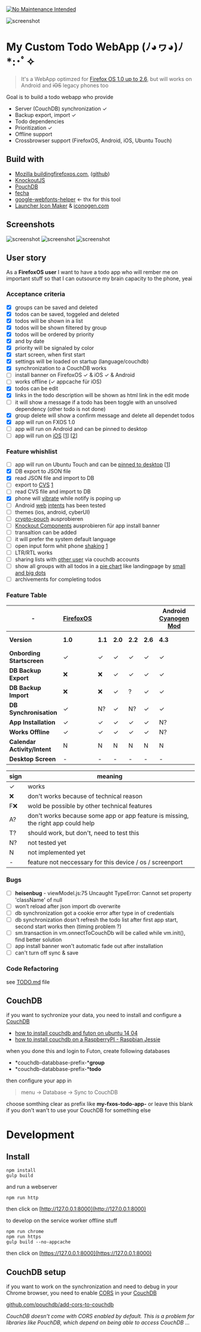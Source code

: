 [![No Maintenance Intended](http://unmaintained.tech/badge.svg)](http://unmaintained.tech/)

![screenshot](_assets/just-do-it.jpg)

# My Custom Todo WebApp (ﾉ◕ヮ◕)ﾉ*:･ﾟ✧

> It's a WebApp optimzed for [Firefox OS 1.0 up to 2.6](https://www.mozilla.org/de/firefox/os/), but will works on Android and <strike>iOS</strike> legacy phones too

Goal is to build a todo webapp who provide 

* Server (CouchDB) synchronization ✓
* Backup export, import ✓
* Todo dependencies 
* Prioritization ✓
* Offline support
* Crossbrowser support (FirefoxOS, Android, iOS, Ubuntu Touch)

## Build with 

 * [Mozilla buildingfirefoxos.com](http://buildingfirefoxos.com), ([github](https://github.com/buildingfirefoxos/Building-Blocks))
 * [KnockoutJS](http://knockoutjs.com)
 * [PouchDB](https://pouchdb.com)
 * [fecha](https://github.com/taylorhakes/fecha)
 * [google-webfonts-helper](https://google-webfonts-helper.herokuapp.com/fonts) <- thx for this tool
 * [Launcher Icon Maker](https://appmaker.merq.org/tools) & [iconogen.com](http://iconogen.com)

## Screenshots

![screenshot](_assets/screenshot1.png)
![screenshot](_assets/screenshot2.png)
![screenshot](_assets/screenshot.png)
## User story

As a **FirefoxOS user** I want to have a todo app who will rember me on important stuff
so that I can outsource my brain capacity to the phone, yeai

### Acceptance criteria

- [x] groups can be saved and deleted
- [x] todos can be saved, toggeled and deleted
- [x] todos will be shown in a list
- [x] todos will be shown filtered by group
- [x] todos will be ordered by priority
- [x] and by date
- [x] priority will be signaled by color
- [x] start screen, when first start
- [x] settings will be loaded on startup (language/couchdb)
- [x] synchronization to a CouchDB works
- [ ] install banner on FirefoxOS ✓ & iOS ✓ & Android
- [ ] works offline (✓ appcache für iOS)
- [x] todos can be edit
- [x] links in the todo description will be shown as html link in the edit mode
- [ ] it will show a message if a todo has been toggle with an unsolved dependency (other todo is not done)
- [x] group delete will show a confirm message and delete all dependet todos 
- [x] app will run on FXOS 1.0
- [ ] app will run on Android and can be pinned to desktop
- [ ] app will run on [iOS](http://stackoverflow.com/questions/17306806/how-can-you-give-your-mobile-web-app-an-install-screen) [[1](https://developer.apple.com/library/ios/documentation/AppleApplications/Reference/SafariWebContent/ConfiguringWebApplications/ConfiguringWebApplications.html)] [[2](http://brolik.com/blog/installable-web-apps-open-web/)]

### Feature whishlist

- [ ] app will run on Ubuntu Touch and can be [pinned to desktop](https://cordova.apache.org/docs/de/latest/guide/platforms/ubuntu/) [[1](http://developer.ubuntu.com/en/phone/web/)]
- [x] DB export to JSON file
- [x] read JSON file and import to DB
- [ ] export to [CVS](https://marketplace.firefox.com/app/planr/) [1](https://github.com/corbindavenport/planr)
- [ ] read CVS file and import to DB
- [x] phone will [vibrate](https://www.sitepoint.com/use-html5-vibration-api) while notify is poping up
- [ ] Android [web](https://developer.chrome.com/multidevice/android/intents) [intents](http://webintents.org/#support) has been tested
- [ ] themes (ios, android, cyberUI)
- [ ] [crypto-pouch](https://github.com/calvinmetcalf/crypto-pouch) ausprobieren
- [ ] [Knockout Components](http://knockoutjs.com/documentation/component-overview.html) ausprobieren für app install banner
- [ ] transaltion can be added
- [ ] it will prefer the system default language
- [ ] open input form whit phone [shaking](https://github.com/alexgibson/shake.js) [1](http://qnimate.com/detect-shake-using-javascript)
- [ ] LTR/RTL works
- [ ] sharing lists with [other user](https://github.com/nolanlawson/pouchdb-authentication) via couchdb accounts
- [ ] show all groups with all todos in a [pie chart](http://www.chartjs.org/docs/#doughnut-pie-chart-introduction) like landingpage by [small and big dots](https://media-mediatemple.netdna-ssl.com/wp-content/uploads/2016/03/02-beats-opt.jpg)
- [ ] archivements for completing todos

### Feature Table

| - | [FirefoxOS](https://en.wikipedia.org/wiki/Firefox_OS) ||||| Android [Cyanogen Mod](https://en.wikipedia.org/wiki/CyanogenMod)  ||| iOS  || [Ubuntu Touch](http://www.ubuntu.com/phone) | [SailfishOS](https://sailfishos.org) | Chrome | Firefox |
| --- | --- | --- | --- | --- | --- | --- | --- | --- | --- | --- | --- | --- | --- | --- |
| **Version** |**1.0**|**1.1**|**2.0**|**2.2**|**2.6**|**4.3**|**4.4**|**5**|**5**|**6**|**BQ E4.5**|**2**|**51**|**47**|
| **Onbording Startscreen** | ✓ | ✓ | ✓ | ✓ | ✓ | ✓ | ✓ | ✓ | ✓ | ✓ | ✓ | ✓ | ✓ | ✓ |
| **DB Backup Export** | ❌ | ❌ | ✓ | ✓ | ✓ | ✓ | ✓ | ✓ | ❌ | ❌ | A? | ✓ | ✓ | ✓ |
| **DB Backup Import** | ❌ | ❌ | ✓ | ? | ✓ | ✓ | ✓ | ✓ | ❌ | ❌ | ✓ | A? | T? | ✓ |
| **DB Synchronisation** | ✓ | N? | ✓ | N? | ✓ | ✓ | N? | N? | N? | N? | N? | N? | ✓ | ✓ |
| **App Installation** | ✓ | ✓ | ✓ | ✓ | ✓ | N? | N? | N? | N? | N? | F❌ | ❌ | F❌ | F❌ |
| **Works Offline** | ✓ | ✓ | ✓ | ✓ | ✓ | N? | N? | N? | N? | N? | N? | N? | N? | N? |
| **Calendar Activity/Intent** | N | N | N | N | N | N | N | N | N | N | N | N | N | N |
| **Desktop Screen** | - | - | - | - | - | - | - | - | - | - | - | - | N | N |

|sign| meaning|
| --- | --- |
| ✓ | works |
| ❌ | don't works because of technical reason |
| F❌ | wold be possible by other technical features |
| A? | don't works because some app or app feature is missing, the right app could help |
| T? | should work, but don't, need to test this |
| N? | not tested yet |
| N | not implemented yet |
| - |feature not neccessary for this device / os / screenport|

### Bugs

- [ ] **heisenbug** - viewModel.js:75 Uncaught TypeError: Cannot set property 'className' of null
- [ ] won't reload after json import db overwrite
- [ ] db synchronization got a cookie error after type in of credentials
- [ ] db synchronization dosn't refresh the todo list after first app start, second start works then (timing problem ?)
- [ ] sm.transaction in vm.onnectToCouchDb will be called while vm.init(), find better solution
- [ ] app install banner won't automatic fade out after installation
- [ ] can't turn off sync & save

### Code Refactoring

see [TODO.md](./TODO.md) file

## CouchDB

if you want to sychronize your data, you need to install and configure a [CouchDB](https://couchdb.apache.org)
* [how to install couchdb and futon on ubuntu 14 04](https://www.digitalocean.com/community/tutorials/how-to-install-couchdb-and-futon-on-ubuntu-14-04)
* [how to install couchdb on a RaspberryPI - Raspbian Jessie](http://jeeonthepi.blogspot.ch/2014/08/installing-couchdb-1.html)

when you done this and login to Futon, create following databases

* *couchdb-databbase-prefix-***group**
* *couchdb-databbase-prefix-***todo**

then configure your app in 

> menu -> Database -> Sync to CouchDB

choose somthing clear as prefix like **my-fxos-todo-app-** or leave this blank if you don't wan't to use your CouchDB for something else

# Development

## Install
```
npm install
gulp build
```
and run a webserver
```
npm run http
```
then click on [http://127.0.0.1:8000](http://127.0.0.1:8000)

to develop on the service worker offline stuff

```
npm run chrome
npm run https
gulp build --no-appcache
```
then click on [https://127.0.0.1:8000](https://127.0.0.1:8000)

## CouchDB setup 

if you want to work on the synchronization and need to debug in your Chrome browser,
you need to enable [CORS](https://en.wikipedia.org/wiki/Cross-origin_resource_sharing) in your [CouchDB](https://couchdb.apache.org)

[github.com/pouchdb/add-cors-to-couchdb](https://github.com/pouchdb/add-cors-to-couchdb#what-it-does)

*CouchDB doesn't come with CORS enabled by default. This is a problem for libraries like PouchDB, which depend on being able to access CouchDB ...*
